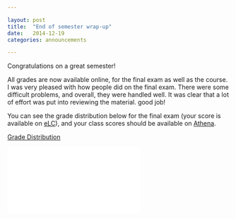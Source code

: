 ```yaml
---

layout: post
title:  "End of semester wrap-up"
date:   2014-12-19
categories: announcements 

---
```


Congratulations on a great semester!

All grades are now available online, for the final exam as well as the course. I was very pleased with how people did on the final exam. There were some difficult problems, and overall, they were handled well. It was clear that a lot of effort was put into reviewing the material. good job!

You can see the grade distribution below for the final exam (your score is available on [eLC][elc]), and your class scores should be available on [Athena][athena]. 


[Grade Distribution][grade]


![Grade Distribution](/calc2/final_exam_grade_distribution.pdf)

[grade]: /calc2/final_exam_grade_distribution.pdf
[elc]: https://uga.view.usg.edu
[athena]: https://athena.uga.edu/
